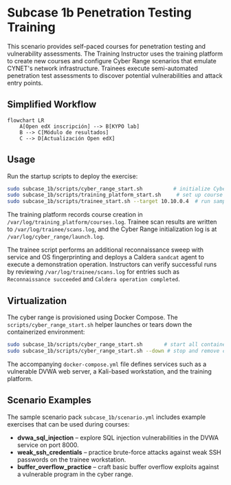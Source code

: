 # Subcase 1b Penetration Testing Training

This scenario provides self-paced courses for penetration testing and vulnerability assessments. The Training Instructor uses the training platform to create new courses and configure Cyber Range scenarios that emulate CYNET's network infrastructure. Trainees execute semi-automated penetration test assessments to discover potential vulnerabilities and attack entry points.

## Simplified Workflow

```mermaid
flowchart LR
    A[Open edX inscripción] --> B[KYPO lab]
    B --> C[Módulo de resultados]
    C --> D[Actualización Open edX]
```

## Usage

Run the startup scripts to deploy the exercise:

```bash
sudo subcase_1b/scripts/cyber_range_start.sh          # initialize Cyber Range
sudo subcase_1b/scripts/training_platform_start.sh     # set up course content
sudo subcase_1b/scripts/trainee_start.sh --target 10.10.0.4  # run sample scan
```

The training platform records course creation in `/var/log/training_platform/courses.log`. Trainee scan results are written to `/var/log/trainee/scans.log`, and the Cyber Range initialization log is at `/var/log/cyber_range/launch.log`.

The trainee script performs an additional reconnaissance sweep with service and OS fingerprinting and deploys a Caldera `sandcat` agent to execute a demonstration operation. Instructors can verify successful runs by reviewing `/var/log/trainee/scans.log` for entries such as `Reconnaissance succeeded` and `Caldera operation completed`.

## Virtualization

The cyber range is provisioned using Docker Compose. The `scripts/cyber_range_start.sh` helper launches or tears down the containerized environment:

```bash
sudo subcase_1b/scripts/cyber_range_start.sh       # start all containers
sudo subcase_1b/scripts/cyber_range_start.sh --down # stop and remove containers
```

The accompanying `docker-compose.yml` file defines services such as a vulnerable DVWA web server, a Kali-based workstation, and the training platform.

## Scenario Examples

The sample scenario pack `subcase_1b/scenario.yml` includes example exercises that can be used during courses:

- **dvwa_sql_injection** – explore SQL injection vulnerabilities in the DVWA service on port 8000.
- **weak_ssh_credentials** – practice brute-force attacks against weak SSH passwords on the trainee workstation.
- **buffer_overflow_practice** – craft basic buffer overflow exploits against a vulnerable program in the cyber range.
